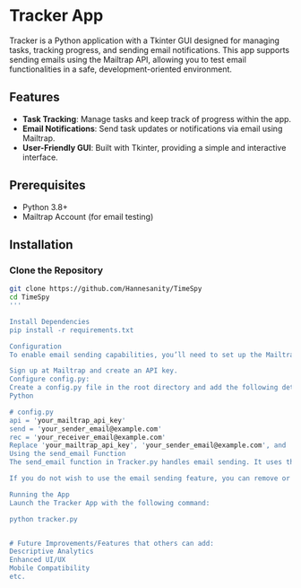 # Tracker App

Tracker is a Python application with a Tkinter GUI designed for managing tasks, tracking progress, and sending email notifications. This app supports sending emails using the Mailtrap API, allowing you to test email functionalities in a safe, development-oriented environment.

## Features

- **Task Tracking**: Manage tasks and keep track of progress within the app.
- **Email Notifications**: Send task updates or notifications via email using Mailtrap.
- **User-Friendly GUI**: Built with Tkinter, providing a simple and interactive interface.

## Prerequisites

- Python 3.8+
- Mailtrap Account (for email testing)

## Installation

### Clone the Repository

```bash
git clone https://github.com/Hannesanity/TimeSpy
cd TimeSpy
'''

Install Dependencies
pip install -r requirements.txt

Configuration
To enable email sending capabilities, you’ll need to set up the Mailtrap API by providing sender and receiver email addresses and the API key.

Sign up at Mailtrap and create an API key.
Configure config.py:
Create a config.py file in the root directory and add the following details:
Python

# config.py
api = 'your_mailtrap_api_key'
send = 'your_sender_email@example.com'
rec = 'your_receiver_email@example.com'
Replace 'your_mailtrap_api_key', 'your_sender_email@example.com', and 'your_receiver_email@example.com' with your Mailtrap API key and email addresses.
Using the send_email Function
The send_email function in Tracker.py handles email sending. It uses the API key and emails configured in config.py.

If you do not wish to use the email sending feature, you can remove or comment out the send_email function in Tracker.py.

Running the App
Launch the Tracker App with the following command:

python tracker.py


# Future Improvements/Features that others can add:
Descriptive Analytics
Enhanced UI/UX
Mobile Compatibility
etc.
